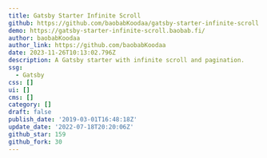 ```yaml
---
title: Gatsby Starter Infinite Scroll
github: https://github.com/baobabKoodaa/gatsby-starter-infinite-scroll
demo: https://gatsby-starter-infinite-scroll.baobab.fi/
author: baobabKoodaa
author_link: https://github.com/baobabKoodaa
date: 2023-11-26T10:13:02.796Z
description: A Gatsby starter with infinite scroll and pagination.
ssg:
  - Gatsby
css: []
ui: []
cms: []
category: []
draft: false
publish_date: '2019-03-01T16:48:18Z'
update_date: '2022-07-18T20:20:06Z'
github_star: 159
github_fork: 30
---
```

